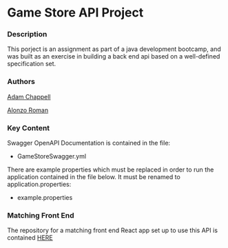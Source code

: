 # Game Store API Project

### Description
This porject is an assignment as part of a java development bootcamp, and was built as an exercise in building a back end api based on a well-defined specification set.

### Authors
<a href="https://github.com/adamchappell00" rel="nofollow">Adam Chappell</a>

<a href="https://github.com/alonzofroman" rel="nofollow">Alonzo Roman</a>

### Key Content
Swagger OpenAPI Documentation is contained in the file: 
  - GameStoreSwagger.yml

There are example properties which must be replaced in order to run the application contained in the file below. It must be renamed to application.properties:
 - example.properties

### Matching Front End
The repository for a matching front end React app set up to use this API is contained <a href="https://github.com/GameStore-Project-Roman-Chappell/gamestore-front-end" rel="nofollow">HERE</a>